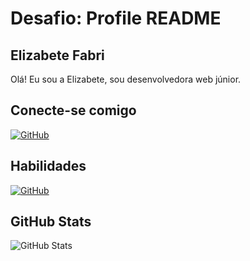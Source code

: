 # Desafio: Profile README

## Elizabete Fabri
Olá! Eu sou a Elizabete, sou desenvolvedora web júnior.

## Conecte-se comigo
[![GitHub](https://img.shields.io/badge/GitHub-6b70c9?style=for-the-badge&logo=github&logoColor=fff)](https://github.com/ElizabeteFabri)

## Habilidades
[![GitHub](https://img.shields.io/badge/GitHub-6b70c9?style=for-the-badge&logo=github&logoColor=fff)](https://docs.github.com/)


## GitHub Stats
![GitHub Stats](https://github-readme-stats.vercel.app/api?username=ElizabeteFabri&theme=transparent&bg_color=6b70c9&border_color=fff&show_icons=true&icon_color=fff&title_color=fff&text_color=fff&hide_title=true&hide=stars)
